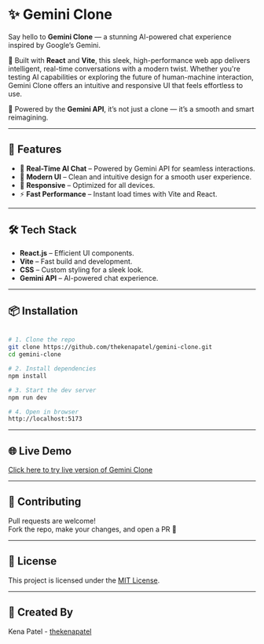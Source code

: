# ✨ Gemini Clone

Say hello to **Gemini Clone** — a stunning AI-powered chat experience inspired by Google’s Gemini.

🚀 Built with **React** and **Vite**, this sleek, high-performance web app delivers intelligent, real-time conversations with a modern twist. Whether you're testing AI capabilities or exploring the future of human-machine interaction, Gemini Clone offers an intuitive and responsive UI that feels effortless to use.

💬 Powered by the **Gemini API**, it’s not just a clone — it’s a smooth and smart reimagining.

---

## 🚀 Features

- 🧠 **Real-Time AI Chat** – Powered by Gemini API for seamless interactions.  
- 🎨 **Modern UI** – Clean and intuitive design for a smooth user experience.  
- 📱 **Responsive** – Optimized for all devices.  
- ⚡ **Fast Performance** – Instant load times with Vite and React.

---

## 🛠️ Tech Stack

- **React.js** – Efficient UI components.  
- **Vite** – Fast build and development.  
- **CSS** – Custom styling for a sleek look.  
- **Gemini API** – AI-powered chat experience.

---

## 📦 Installation

```bash

# 1. Clone the repo
git clone https://github.com/thekenapatel/gemini-clone.git
cd gemini-clone

# 2. Install dependencies
npm install

# 3. Start the dev server
npm run dev

# 4. Open in browser
http://localhost:5173

```


---

## 🌐 Live Demo

[Click here to try live version of Gemini Clone](https://thekenapatel.github.io/gemini-clone/)

---
  
## 🤝 Contributing
  
  Pull requests are welcome!  
  Fork the repo, make your changes, and open a PR 🚀
  
---
  
## 📄 License
  
  This project is licensed under the [MIT License](LICENSE).


---

## 💙 Created By
Kena Patel - [thekenapatel]( https://github.com/thekenapatel)





